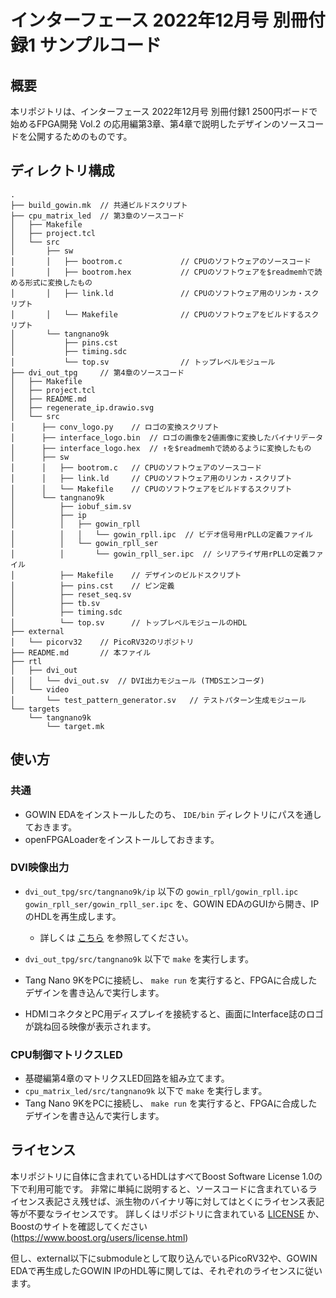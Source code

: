 # インターフェース 2022年12月号 別冊付録1 サンプルコード

## 概要

本リポジトリは、インターフェース 2022年12月号 別冊付録1 2500円ボードで始めるFPGA開発 Vol.2 の応用編第3章、第4章で説明したデザインのソースコードを公開するためのものです。

## ディレクトリ構成

```
.
├── build_gowin.mk  // 共通ビルドスクリプト
├── cpu_matrix_led  // 第3章のソースコード
│   ├── Makefile
│   ├── project.tcl
│   └── src
│       ├── sw
│       │   ├── bootrom.c             // CPUのソフトウェアのソースコード
│       │   ├── bootrom.hex           // CPUのソフトウェアを$readmemhで読める形式に変換したもの 
│       │   ├── link.ld               // CPUのソフトウェア用のリンカ・スクリプト
│       │   └── Makefile              // CPUのソフトウェアをビルドするスクリプト
│       └── tangnano9k
│           ├── pins.cst
│           ├── timing.sdc
│           └── top.sv                // トップレベルモジュール
├── dvi_out_tpg     // 第4章のソースコード
│   ├── Makefile
│   ├── project.tcl
│   ├── README.md
│   ├── regenerate_ip.drawio.svg
│   └── src
│      ├── conv_logo.py    // ロゴの変換スクリプト
│      ├── interface_logo.bin  // ロゴの画像を2値画像に変換したバイナリデータ
│      ├── interface_logo.hex  // ↑を$readmemhで読めるように変換したもの
│      ├── sw
│      │   ├── bootrom.c   // CPUのソフトウェアのソースコード
│      │   ├── link.ld     // CPUのソフトウェア用のリンカ・スクリプト
│      │   └── Makefile    // CPUのソフトウェアをビルドするスクリプト
│      └── tangnano9k
│          ├── iobuf_sim.sv
│          ├── ip
│          │   ├── gowin_rpll
│          │   │   └── gowin_rpll.ipc  // ビデオ信号用rPLLの定義ファイル
│          │   └── gowin_rpll_ser
│          │       └── gowin_rpll_ser.ipc  // シリアライザ用rPLLの定義ファイル
│          ├── Makefile    // デザインのビルドスクリプト
│          ├── pins.cst    // ピン定義
│          ├── reset_seq.sv
│          ├── tb.sv
│          ├── timing.sdc
│          └── top.sv      // トップレベルモジュールのHDL
├── external
│   └── picorv32    // PicoRV32のリポジトリ
├── README.md       // 本ファイル
├── rtl
│   ├── dvi_out
│   │   └── dvi_out.sv  // DVI出力モジュール (TMDSエンコーダ)
│   └── video
│       └── test_pattern_generator.sv   // テストパターン生成モジュール
└── targets
    └── tangnano9k
        └── target.mk
```

## 使い方

### 共通

* GOWIN EDAをインストールしたのち、 `IDE/bin` ディレクトリにパスを通しておきます。
* openFPGALoaderをインストールしておきます。

### DVI映像出力

* `dvi_out_tpg/src/tangnano9k/ip` 以下の `gowin_rpll/gowin_rpll.ipc` `gowin_rpll_ser/gowin_rpll_ser.ipc` を、GOWIN EDAのGUIから開き、IPのHDLを再生成します。
    * 詳しくは [こちら](dvi_out_tpg/README.md) を参照してください。
 
* `dvi_out_tpg/src/tangnano9k` 以下で `make` を実行します。
* Tang Nano 9KをPCに接続し、 `make run` を実行すると、FPGAに合成したデザインを書き込んで実行します。 
* HDMIコネクタとPC用ディスプレイを接続すると、画面にInterface誌のロゴが跳ね回る映像が表示されます。

### CPU制御マトリクスLED

* 基礎編第4章のマトリクスLED回路を組み立てます。
* `cpu_matrix_led/src/tangnano9k` 以下で `make` を実行します。
* Tang Nano 9KをPCに接続し、 `make run` を実行すると、FPGAに合成したデザインを書き込んで実行します。 


## ライセンス

本リポジトリに自体に含まれているHDLはすべてBoost Software License 1.0の下で利用可能です。
非常に単純に説明すると、ソースコードに含まれているライセンス表記さえ残せば、派生物のバイナリ等に対してはとくにライセンス表記等が不要なライセンスです。
詳しくはリポジトリに含まれている [LICENSE](./LICENSE)  か、Boostのサイトを確認してください (https://www.boost.org/users/license.html)

但し、external以下にsubmoduleとして取り込んでいるPicoRV32や、GOWIN EDAで再生成したGOWIN IPのHDL等に関しては、それぞれのライセンスに従います。